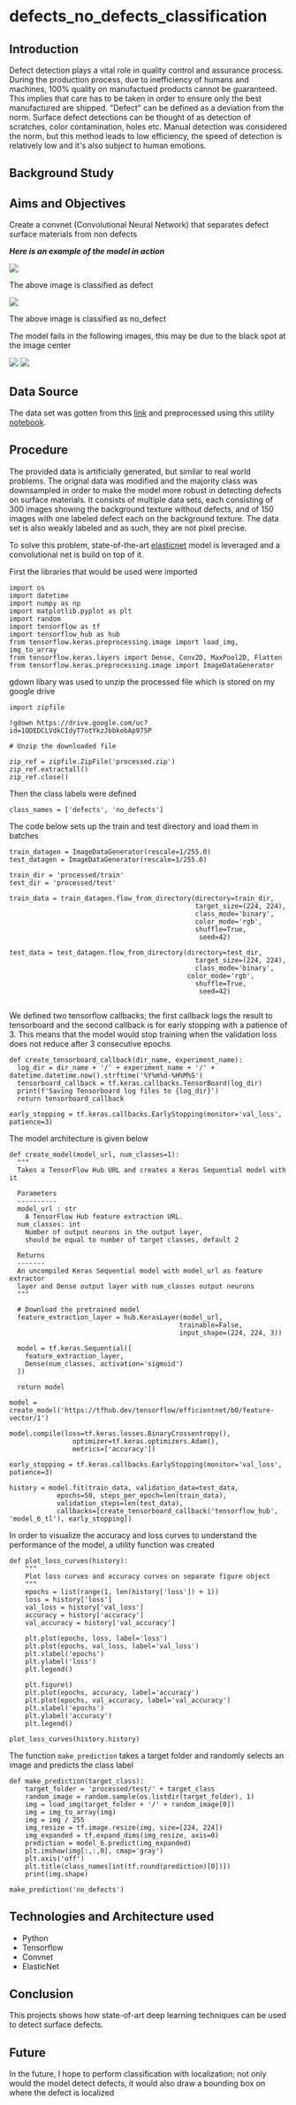 # defects_no_defects_classification

## Introduction 
Defect detection plays a vital role in quality control and assurance process. During the production process, due to inefficiency of humans and machines, 100% quality on manufactued products cannot be guaranteed. This implies that care has to be taken in order to ensure only the best manufactured are shipped. "Defect" can be defined as a deviation from the norm. Surface defect detections can be thought of as detection of scratches, color contamination, holes etc. Manual detection was considered the norm, but this method leads to low efficiency, the speed of detection is relatively low and it's also subject to human emotions.

## Background Study

## Aims and Objectives
Create a convnet (Convolutional Neural Network) that separates defect surface materials from non defects

***Here is an example of the model in action***

![](https://github.com/samie-hash/data-science-repo/blob/main/defects_no_defects_classification/defect_2.png)

The above image is classified as defect

![](https://github.com/samie-hash/data-science-repo/blob/main/defects_no_defects_classification/no_defect.png)

The above image is classified as no_defect

The model fails in the following images, this may be due to the black spot at the image center

![](https://github.com/samie-hash/data-science-repo/blob/main/defects_no_defects_classification/no_defect_missed.png)
![](https://github.com/samie-hash/data-science-repo/blob/main/defects_no_defects_classification/defect_1.png)

## Data Source
The data set was gotten from this [link](https://conferences.mpi-inf.mpg.de/dagm/2007/prizes.html) and preprocessed using this utility [notebook](https://github.com/samie-hash/data-science-repo/blob/main/defects_no_defects_classification/helper.ipynb).

## Procedure
The provided data is artificially generated, but similar to real world problems. The orignal data was modified and the majority class was downsampled in order to make the model more robust in detecting defects on surface materials. It consists of multiple data sets, each consisting of 300 images showing the background texture without defects, and of 150 images with one labeled defect each on the background texture. The data set is also weakly labeled and as such, they are not pixel precise. 

To solve this problem, state-of-the-art [elasticnet]('https://tfhub.dev/tensorflow/efficientnet/b0/feature-vector/1') model is leveraged and a convolutional net is build on top of it.
 
First the libraries that would be used were imported
```
import os
import datetime
import numpy as np
import matplotlib.pyplot as plt
import random
import tensorflow as tf
import tensorflow_hub as hub
from tensorflow.keras.preprocessing.image import load_img, img_to_array
from tensorflow.keras.layers import Dense, Conv2D, MaxPool2D, Flatten
from tensorflow.keras.preprocessing.image import ImageDataGenerator
```
gdown libary was used to unzip the processed file which is stored on my google drive

```
import zipfile

!gdown https://drive.google.com/uc?id=1ODEDCLVdkCIdyT7otYkzJbbkebAp975P

# Unzip the downloaded file

zip_ref = zipfile.ZipFile('processed.zip')
zip_ref.extractall()
zip_ref.close()
```

Then the class labels were defined

```
class_names = ['defects', 'no_defects']
```

The code below sets up the train and test directory and load them in batches

```
train_datagen = ImageDataGenerator(rescale=1/255.0)
test_datagen = ImageDataGenerator(rescale=1/255.0)

train_dir = 'processed/train'
test_dir = 'processed/test'

train_data = train_datagen.flow_from_directory(directory=train_dir,
                                               target_size=(224, 224),
                                               class_mode='binary',
                                               color_mode='rgb',
                                               shuffle=True,
                                                seed=42)

test_data = test_datagen.flow_from_directory(directory=test_dir,
                                               target_size=(224, 224),
                                               class_mode='binary',
                                             color_mode='rgb',
                                               shuffle=True,
                                                seed=42)
                                               
```

We defined two tensorflow callbacks; the first callback logs the result to tensorboard and the second callback is for early stopping with a patience of 3. This means that the model would stop training when the validation loss does not reduce after 3 consecutive epochs

```
def create_tensorboard_callback(dir_name, experiment_name):
  log_dir = dir_name + '/' + experiment_name + '/' + datetime.datetime.now().strftime('%Y%m%d-%H%M%S')
  tensorboard_callback = tf.keras.callbacks.TensorBoard(log_dir)
  print(f'Saving Tensorboard log files to {log_dir}')
  return tensorboard_callback
  
early_stopping = tf.keras.callbacks.EarlyStopping(monitor='val_loss', patience=3)

```
The model architecture is given below
```
def create_model(model_url, num_classes=1):
  """
  Takes a TensorFlow Hub URL and creates a Keras Sequential model with it

  Parameters
  ----------
  model_url : str
    A TensorFlow Hub feature extraction URL.
  num_classes: int
    Number of output neurons in the output layer,
    should be equal to number of target classes, default 2

  Returns
  -------
  An uncompiled Keras Sequential model with model_url as feature extractor
  layer and Dense output layer with num_classes output neurons 
  """

  # Download the pretrained model
  feature_extraction_layer = hub.KerasLayer(model_url,
                                           trainable=False,
                                           input_shape=(224, 224, 3))
  
  model = tf.keras.Sequential([
    feature_extraction_layer,
    Dense(num_classes, activation='sigmoid')
  ])

  return model
  
model = create_model('https://tfhub.dev/tensorflow/efficientnet/b0/feature-vector/1')

model.compile(loss=tf.keras.losses.BinaryCrossentropy(),
                optimizer=tf.keras.optimizers.Adam(),
                metrics=['accuracy'])
                
early_stopping = tf.keras.callbacks.EarlyStopping(monitor='val_loss', patience=3)

history = model.fit(train_data, validation_data=test_data,
            epochs=50, steps_per_epoch=len(train_data),
            validation_steps=len(test_data),
            callbacks=[create_tensorboard_callback('tensorflow_hub', 'model_6_tl'), early_stopping])
```

In order to visualize the accuracy and loss curves to understand the performance of the model, a utility function was created

```
def plot_loss_curves(history):
    """
    Plot loss curves and accuracy curves on separate figure object
    """
    epochs = list(range(1, len(history['loss']) + 1))
    loss = history['loss']
    val_loss = history['val_loss']
    accuracy = history['accuracy']
    val_accuracy = history['val_accuracy']
    
    plt.plot(epochs, loss, label='loss')
    plt.plot(epochs, val_loss, label='val_loss')
    plt.xlabel('epochs')
    plt.ylabel('loss')
    plt.legend()
    
    plt.figure()
    plt.plot(epochs, accuracy, label='accuracy')
    plt.plot(epochs, val_accuracy, label='val_accuracy')
    plt.xlabel('epochs')
    plt.ylabel('accuracy')
    plt.legend()
    
plot_loss_curves(history.history)
```

The function `make_prediction` takes a target folder and randomly selects an image and predicts the class label

```
def make_prediction(target_class):
    target_folder = 'processed/test/' + target_class
    random_image = random.sample(os.listdir(target_folder), 1)
    img = load_img(target_folder + '/' + random_image[0])
    img = img_to_array(img)
    img = img / 255
    img_resize = tf.image.resize(img, size=[224, 224])
    img_expanded = tf.expand_dims(img_resize, axis=0)
    prediction = model_6.predict(img_expanded)
    plt.imshow(img[:,:,0], cmap='gray')
    plt.axis('off')
    plt.title(class_names[int(tf.round(prediction)[0])])
    print(img.shape)
   
make_prediction('no_defects')
```
## Technologies and Architecture used
- Python
- Tensorflow
- Convnet
- ElasticNet

## Conclusion
This projects shows how state-of-art deep learning techniques can be used to detect surface defects. 

## Future
In the future, I hope to perform classification with localization; not only would the model detect defects, it would also draw a bounding box on where the defect is localized

